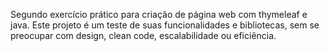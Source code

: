 Segundo exercício prático para criação de página web com thymeleaf e java. Este projeto é um teste de suas funcionalidades e bibliotecas, sem se preocupar com design, clean code, escalabilidade ou eficiência.